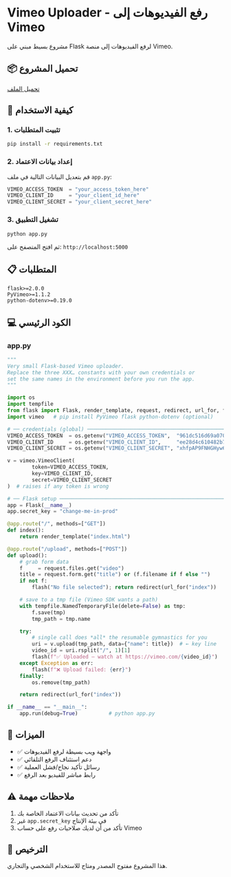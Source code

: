 # Vimeo Uploader - رفع الفيديوهات إلى Vimeo

مشروع بسيط مبني على Flask لرفع الفيديوهات إلى منصة Vimeo.

## 📦 تحميل المشروع

[تحميل الملف](./upload_script.zip.zip)

## 🚀 كيفية الاستخدام

### 1. تثبيت المتطلبات

```bash
pip install -r requirements.txt
```

### 2. إعداد بيانات الاعتماد

قم بتعديل البيانات التالية في ملف `app.py`:

```python
VIMEO_ACCESS_TOKEN  = "your_access_token_here"
VIMEO_CLIENT_ID     = "your_client_id_here"
VIMEO_CLIENT_SECRET = "your_client_secret_here"
```

### 3. تشغيل التطبيق

```bash
python app.py
```

ثم افتح المتصفح على: `http://localhost:5000`

## 📋 المتطلبات

```
flask>=2.0.0
PyVimeo>=1.1.2
python-dotenv>=0.19.0
```

## 💻 الكود الرئيسي

### app.py

```python
"""
Very small Flask-based Vimeo uploader.
Replace the three XXX… constants with your own credentials or
set the same names in the environment before you run the app.
"""

import os
import tempfile
from flask import Flask, render_template, request, redirect, url_for, flash
import vimeo   # pip install PyVimeo flask python-dotenv (optional)

# ── credentials (global) ────────────────────────────────────────────────────────
VIMEO_ACCESS_TOKEN  = os.getenv("VIMEO_ACCESS_TOKEN",  "961dc516d69a070b89aeafbe1e1a104f")
VIMEO_CLIENT_ID     = os.getenv("VIMEO_CLIENT_ID",     "ee28d4c610482b75013cbff2a88be9576d778d96")
VIMEO_CLIENT_SECRET = os.getenv("VIMEO_CLIENT_SECRET", "xhfpAP9FNHGHyw67J347gUPCLcIuQ2FQd4/9gnbSXB0ZUQ/R2lili6UUt/3TTA23j9CALTcTP/PIQ2jEKbkbGXvdbwIERat04VDNF6LAVtSUEaRwdk4b6Va0qO+BTq1c")

v = vimeo.VimeoClient(
        token=VIMEO_ACCESS_TOKEN,
        key=VIMEO_CLIENT_ID,
        secret=VIMEO_CLIENT_SECRET
)  # raises if any token is wrong

# ── Flask setup ────────────────────────────────────────────────────────────────
app = Flask(__name__)
app.secret_key = "change-me-in-prod"

@app.route("/", methods=["GET"])
def index():
    return render_template("index.html")

@app.route("/upload", methods=["POST"])
def upload():
    # grab form data
    f     = request.files.get("video")
    title = request.form.get("title") or (f.filename if f else "")
    if not f:
        flash("No file selected"); return redirect(url_for("index"))

    # save to a tmp file (Vimeo SDK wants a path)
    with tempfile.NamedTemporaryFile(delete=False) as tmp:
        f.save(tmp)
        tmp_path = tmp.name

    try:
        # single call does *all* the resumable gymnastics for you
        uri = v.upload(tmp_path, data={"name": title})  # ← key line
        video_id = uri.rsplit("/", 1)[1]
        flash(f"✅ Uploaded — watch at https://vimeo.com/{video_id}")
    except Exception as err:
        flash(f"❌ Upload failed: {err}")
    finally:
        os.remove(tmp_path)

    return redirect(url_for("index"))

if __name__ == "__main__":
    app.run(debug=True)          # python app.py
```

## 🔧 الميزات

- ✅ واجهة ويب بسيطة لرفع الفيديوهات
- ✅ دعم استئناف الرفع التلقائي
- ✅ رسائل تأكيد نجاح/فشل العملية
- ✅ رابط مباشر للفيديو بعد الرفع

## ⚠️ ملاحظات مهمة

1. تأكد من تحديث بيانات الاعتماد الخاصة بك
2. غير `app.secret_key` في بيئة الإنتاج
3. تأكد من أن لديك صلاحيات رفع على حساب Vimeo

## 📝 الترخيص

هذا المشروع مفتوح المصدر ومتاح للاستخدام الشخصي والتجاري.
